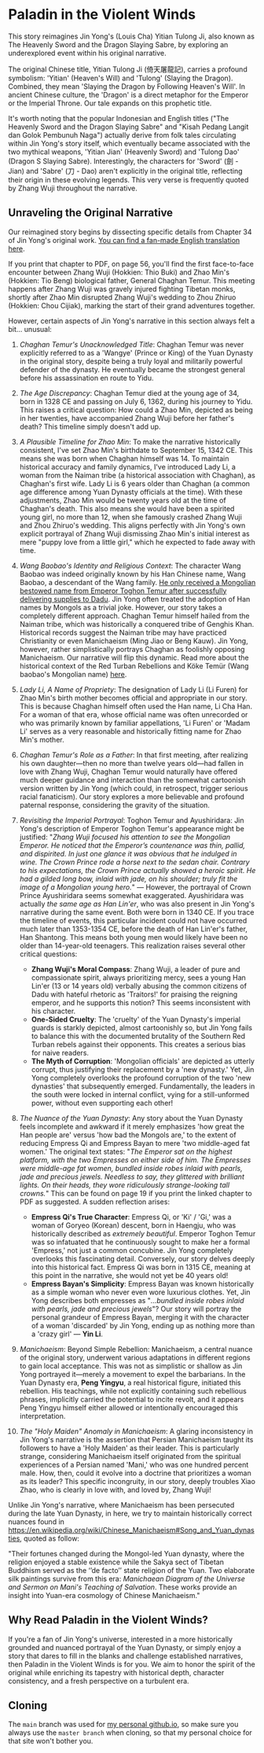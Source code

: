 # Paladin in the Violent Winds

This story reimagines Jin Yong's (Louis Cha) Yitian Tulong Ji, also known as The Heavenly Sword and the Dragon Slaying Sabre, by exploring an underexplored event within his original narrative.

The original Chinese title, Yitian Tulong Ji (倚天屠龍記), carries a profound symbolism: 'Yitian' (Heaven's Will) and 'Tulong' (Slaying the Dragon). Combined, they mean 'Slaying the Dragon by Following Heaven's Will'. In ancient Chinese culture, the 'Dragon' is a direct metaphor for the Emperor or the Imperial Throne. Our tale expands on this prophetic title.

It's worth noting that the popular Indonesian and English titles ("The Heavenly Sword and the Dragon Slaying Sabre" and "Kisah Pedang Langit dan Golok Pembunuh Naga") actually derive from folk tales circulating within Jin Yong's story itself, which eventually became associated with the two mythical weapons, 'Yitian Jian' (Heavenly Sword) and 'Tulong Dao' (Dragon S Slaying Sabre). Interestingly, the characters for 'Sword' (劍 - Jian) and 'Sabre' (刀 - Dao) aren't explicitly in the original title, reflecting their origin in these evolving legends. This very verse is frequently quoted by Zhang Wuji throughout the narrative.


## Unraveling the Original Narrative

Our reimagined story begins by dissecting specific details from Chapter 34 of Jin Yong's original work. [You can find a fan-made English translation here](https://foxswuxia.wordpress.com/condor-trilogy-heaven-sword-dragon-saber/yttlj-chapter-34/).

If you print that chapter to PDF, on page 56, you'll find the first face-to-face encounter between Zhang Wuji (Hokkien: Thio Buki) and Zhao Min's (Hokkien: Tio Beng) biological father, General Chaghan Temur. This meeting happens after Zhang Wuji was gravely injured fighting Tibetan monks, shortly after Zhao Min disrupted Zhang Wuji's wedding to Zhou Zhiruo (Hokkien: Chou Cijiak), marking the start of their grand adventures together.

However, certain aspects of Jin Yong's narrative in this section always felt a bit... unusual:

1. *Chaghan Temur's Unacknowledged Title*: Chaghan Temur was never explicitly referred to as a 'Wangye' (Prince or King) of the Yuan Dynasty in the original story, despite being a truly loyal and militarily powerful defender of the dynasty. He eventually became the strongest general before his assassination en route to Yidu.

2. *The Age Discrepancy*: Chaghan Temur died at the young age of 34, born in 1328 CE and passing on July 6, 1362, during his journey to Yidu. This raises a critical question: How could a Zhao Min, depicted as being in her twenties, have accompanied Zhang Wuji before her father's death? This timeline simply doesn't add up.

3. *A Plausible Timeline for Zhao Min*: To make the narrative historically consistent, I've set Zhao Min's birthdate to September 15, 1342 CE. This means she was born when Chaghan himself was 14. To maintain historical accuracy and family dynamics, I've introduced Lady Li, a woman from the Naiman tribe (a historical association with Chaghan), as Chaghan's first wife. Lady Li is 6 years older than Chaghan (a common age difference among Yuan Dynasty officials at the time). With these adjustments, Zhao Min would be twenty years old at the time of Chaghan's death. This also means she would have been a spirited young girl, no more than 12, when she famously crashed Zhang Wuji and Zhou Zhiruo's wedding. This aligns perfectly with Jin Yong's own explicit portrayal of Zhang Wuji dismissing Zhao Min's initial interest as mere "puppy love from a little girl," which he expected to fade away with time.

4. *Wang Baobao's Identity and Religious Context*: The character Wang Baobao was indeed originally known by his Han Chinese name, Wang Baobao, a descendant of the Wang family. [He only received a Mongolian bestowed name from Emperor Toghon Temur after successfully delivering supplies to Dadu](https://en.wikipedia.org/wiki/Red_Turban_Rebellions#K%C3%B6ke_Tem%C3%BCr). Jin Yong often treated the adoption of Han names by Mongols as a trivial joke. However, our story takes a completely different approach. Chaghan Temur himself hailed from the Naiman tribe, which was historically a conquered tribe of Genghis Khan. Historical records suggest the Naiman tribe may have practiced Christianity or even Manichaeism (Ming Jiao or Beng Kauw). Jin Yong, however, rather simplistically portrays Chaghan as foolishly opposing Manichaeism. Our narrative will flip this dynamic. Read more about the historical context of the Red Turban Rebellions and Köke Temür (Wang baobao's Mongolian name) [here](https://en.wikipedia.org/wiki/Red_Turban_Rebellions#K%C3%B6ke_Tem%C3%BCr).

5. *Lady Li, A Name of Propriety*: The designation of Lady Li (Li Furen) for Zhao Min's birth mother becomes official and appropriate in our story. This is because Chaghan himself often used the Han name, Li Cha Han. For a woman of that era, whose official name was often unrecorded or who was primarily known by familiar appellations, 'Li Furen' or 'Madam Li' serves as a very reasonable and historically fitting name for Zhao Min's mother.

6. *Chaghan Temur's Role as a Father*: In that first meeting, after realizing his own daughter—then no more than twelve years old—had fallen in love with Zhang Wuji, Chaghan Temur would naturally have offered much deeper guidance and interaction than the somewhat cartoonish version written by Jin Yong (which could, in retrospect, trigger serious racial fanaticism). Our story explores a more believable and profound paternal response, considering the gravity of the situation.

7. *Revisiting the Imperial Portrayal*: Toghon Temur and Ayushiridara: Jin Yong's description of Emperor Toghon Temur's appearance might be justified: "*Zhang Wuji focused his attention to see the Mongolian Emperor. He noticed that the Emperor’s countenance was thin, pallid, and dispirited. In just one glance it was obvious that he indulged in wine. The Crown Prince rode a horse next to the sedan chair. Contrary to his expectations, the Crown Prince actually showed a heroic spirit. He had a gilded long bow, inlaid with jade, on his shoulder; truly fit the image of a Mongolian young hero.*" — However, the portrayal of Crown Prince Ayushiridara seems somewhat exaggerated. Ayushiridara was actually *the same age as Han Lin'er*, who was also present in Jin Yong's narrative during the same event. Both were born in 1340 CE. If you trace the timeline of events, this particular incident could not have occurred much later than 1353-1354 CE, before the death of Han Lin'er's father, Han Shantong. This means both young men would likely have been no older than 14-year-old teenagers. This realization raises several other critical questions:

    - **Zhang Wuji's Moral Compass**: Zhang Wuji, a leader of pure and compassionate spirit, always prioritizing mercy, sees a young Han Lin'er (13 or 14 years old) verbally abusing the common citizens of Dadu with hateful rhetoric as 'Traitors!' for praising the reigning emperor, and he supports this notion? This seems inconsistent with his character.
    - **One-Sided Cruelty**: The 'cruelty' of the Yuan Dynasty's imperial guards is starkly depicted, almost cartoonishly so, but Jin Yong fails to balance this with the documented brutality of the Southern Red Turban rebels against their opponents. This creates a serious bias for naive readers.
    - **The Myth of Corruption**: 'Mongolian officials' are depicted as utterly corrupt, thus justifying their replacement by a 'new dynasty.' Yet, Jin Yong completely overlooks the profound corruption of the two 'new dynasties' that subsequently emerged. Fundamentally, the leaders in the south were locked in internal conflict, vying for a still-unformed power, without even supporting each other!

8. *The Nuance of the Yuan Dynasty*: Any story about the Yuan Dynasty feels incomplete and awkward if it merely emphasizes 'how great the Han people are' versus 'how bad the Mongols are,' to the extent of reducing Empress Qi and Empress Bayan to mere 'two middle-aged fat women.' The original text states: "*The Emperor sat on the highest platform, with the two Empresses on either side of him. The Empresses were middle-age fat women, bundled inside robes inlaid with pearls, jade and precious jewels. Needless to say, they glittered with brilliant lights. On their heads, they wore ridiculously strange-looking tall crowns.*" This can be found on page 19 if you print the linked chapter to PDF as suggested. A sudden reflection arises:

    - **Empress Qi's True Character**: Empress Qi, or 'Ki' / 'Gi,' was a woman of Goryeo (Korean) descent, born in Haengju, who was historically described as *extremely beautiful*. Emperor Toghon Temur was so infatuated that he continuously sought to make her a formal 'Empress,' not just a common concubine. Jin Yong completely overlooks this fascinating detail. Conversely, our story delves deeply into this historical fact. Empress Qi was born in 1315 CE, meaning at this point in the narrative, she would not yet be 40 years old!
    - **Empress Bayan's Simplicity**: Empress Bayan was known historically as a simple woman who never even wore luxurious clothes. Yet, Jin Yong describes both empresses as "*...bundled inside robes inlaid with pearls, jade and precious jewels*"? Our story will portray the personal grandeur of Empress Bayan, merging it with the character of a woman 'discarded' by Jin Yong, ending up as nothing more than a 'crazy girl' — **Yin Li**.

9. *Manichaeism*: Beyond Simple Rebellion: Manichaeism, a central nuance of the original story, underwent various adaptations in different regions to gain local acceptance. This was not as simplistic or shallow as Jin Yong portrayed it—merely a movement to expel the barbarians. In the Yuan Dynasty era, **Peng Yingyu**, a real historical figure, initiated this rebellion. His teachings, while not explicitly containing such rebellious phrases, implicitly carried the potential to incite revolt, and it appears Peng Yingyu himself either allowed or intentionally encouraged this interpretation.

10. *The "Holy Maiden" Anomaly in Manichaeism*: A glaring inconsistency in Jin Yong's narrative is the assertion that Persian Manichaeism taught its followers to have a 'Holy Maiden' as their leader. This is particularly strange, considering Manichaeism itself originated from the spiritual experiences of a Persian named 'Mani,' who was one hundred percent male. How, then, could it evolve into a doctrine that prioritizes a woman as its leader? This specific incongruity, in our story, deeply troubles Xiao Zhao, who is clearly in love with, and loved by, Zhang Wuji!

Unlike Jin Yong's narrative, where Manichaeism has been persecuted during the late Yuan Dynasty, in here, we try to maintain historically correct nuances found in https://en.wikipedia.org/wiki/Chinese_Manichaeism#Song_and_Yuan_dynasties, quoted as follow:

"Their fortunes changed during the Mongol-led Yuan dynasty, where the religion enjoyed a stable existence while the Sakya sect of Tibetan Buddhism served as the ‘’de facto’’ state religion of the Yuan. Two elaborate silk paintings survive from this era: *Manichaean Diagram of the Universe and Sermon on Mani's Teaching of Salvation*. These works provide an insight into Yuan-era cosmology of Chinese Manichaeism."

## Why Read Paladin in the Violent Winds?

If you're a fan of Jin Yong's universe, interested in a more historically grounded and nuanced portrayal of the Yuan Dynasty, or simply enjoy a story that dares to fill in the blanks and challenge established narratives, then Paladin in the Violent Winds is for you. We aim to honor the spirit of the original while enriching its tapestry with historical depth, character consistency, and a fresh perspective on a turbulent era.

## Cloning

The `main` branch was used for [my personal github.io](https://fxadilima.github.io/Paladin-in-the-Violent-Winds), so make sure you always use the `master branch` when cloning, so that my personal choice for that site won't bother you.

